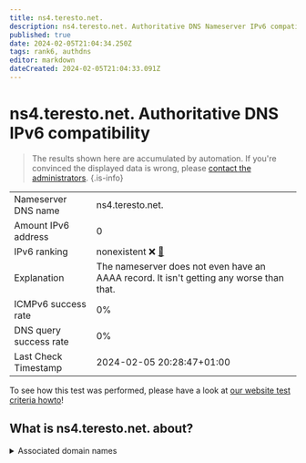 ```yaml
---
title: ns4.teresto.net.
description: ns4.teresto.net. Authoritative DNS Nameserver IPv6 compatibility
published: true
date: 2024-02-05T21:04:34.250Z
tags: rank6, authdns
editor: markdown
dateCreated: 2024-02-05T21:04:33.091Z
---
```


# ns4.teresto.net. Authoritative DNS IPv6 compatibility

> The results shown here are accumulated by automation. If you're convinced the displayed data is wrong, please [contact the administrators](/howto/chat). 
{.is-info}




|   |   |
| - | - |
| Nameserver DNS name | ns4.teresto.net.
| Amount IPv6 address | 0
| IPv6 ranking | nonexistent :x: [🔗](/howto/ranking) |
| Explanation | The nameserver does not even have an AAAA record. It isn't getting any worse than that. |
| ICMPv6 success rate | 0%|
| DNS query success rate | 0% |
| Last Check Timestamp | 2024-02-05 20:28:47+01:00 |

To see how this test was performed, please have a look at [our website test criteria howto](/howto/testcriteria/authdns)!


## What is ns4.teresto.net. about?






<details>
<summary>Associated domain names</summary>

www.saarland.de

</details>

